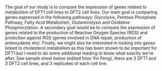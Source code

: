
The goal of our study is to compare the expression of genes related to metabolism of DFT1 cell lines to
DFT2 cell lines.
Our main goal is comparing genes expressed in the following pathways: Glycolysis, Pentose Phosphate
Pathway, Fatty Acid Metabolism, Glutaminolysis and Oxidative Phosphorylation.
A secondary goal would be to compare the expression of genes related to the production of Reactive
Oxygen Species (ROS) and protection against ROS (genes involved in DNA repair, production of
antioxydants etc).
Finally, we might also be interested in looking into genes linked to cholesterol metabolism as this has
been shown to be important for DFT1 but I need to do some additional reading to know what exactly we're
after.
See sample sheet below (edited from Yin Peng), there are 3 DFT1 and 3 DFT2 cell lines, and 3 replicates
of each cell line:


